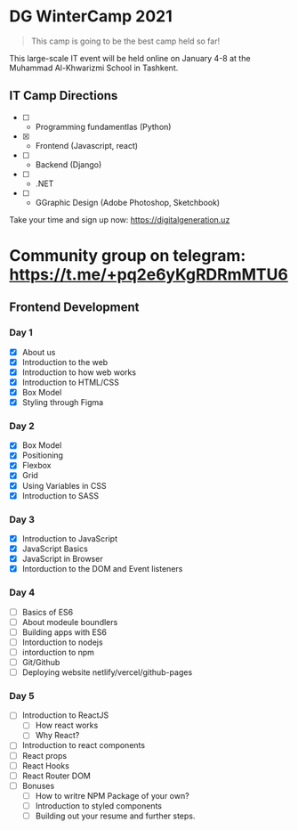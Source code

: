 # DG WinterCamp 2021

> This camp is going to be the best camp held so far!

This large-scale IT event will be held online on January 4-8 at the Muhammad Al-Khwarizmi School in Tashkent.

## IT Camp Directions

- [ ] - Programming fundamentlas (Python)
- [x] - Frontend (Javascript, react)
- [ ] - Backend (Django)
- [ ] - .NET
- [ ] - GGraphic Design (Adobe Photoshop, Sketchbook)

Take your time and sign up now: https://digitalgeneration.uz

# Community group on telegram: https://t.me/+pq2e6yKgRDRmMTU6

## Frontend Development

### Day 1

- [x] About us
- [x] Introduction to the web
- [x] Introduction to how web works
- [x] Introduction to HTML/CSS
- [x] Box Model
- [x] Styling through Figma

### Day 2

- [x] Box Model
- [x] Positioning
- [x] Flexbox
- [x] Grid
- [x] Using Variables in CSS
- [x] Introduction to SASS

### Day 3

- [x] Introduction to JavaScript
- [x] JavaScript Basics
- [x] JavaScript in Browser
- [x] Intorduction to the DOM and Event listeners

### Day 4

- [ ] Basics of ES6
- [ ] About modeule boundlers
- [ ] Building apps with ES6
- [ ] Intorduction to nodejs
- [ ] intorduction to npm
- [ ] Git/Github
- [ ] Deploying website netlify/vercel/github-pages

### Day 5

- [ ] Introduction to ReactJS
  - [ ] How react works
  - [ ] Why React?
- [ ] Introduction to react components
- [ ] React props
- [ ] React Hooks
- [ ] React Router DOM
- [ ] Bonuses
  - [ ] How to writre NPM Package of your own?
  - [ ] Introduction to styled components
  - [ ] Building out your resume and further steps.
